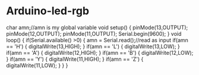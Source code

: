 # Arduino-led-rgb
char amn;//amn is my global variable
void setup()
{
pinMode(13,OUTPUT);
pinMode(12,OUTPUT);
pinMode(11,OUTPUT);
Serial.begin(9600);
}
 void loop()
{
if(Serial.available() >0)
{
  amn = Serial.read();//read as input
  if(amn == 'H')
  {
    digitalWrite(13,HIGH);
  }
  if(amn == 'L')
  {
    digitalWrite(13,LOW);
  }
  if(amn == 'A')
  {
    digitalWrite(12,HIGH);
  }
  if(amn == 'B')
  {
    digitalWrite(12,LOW);
  }
  if(amn == 'Y')
  {
    digitalWrite(11,HIGH);
  }
  if(amn == 'Z')
  {
    digitalWrite(11,LOW);
  }
}
}
